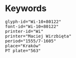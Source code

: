 # Keywords
<pre>
glyph-id="Wi-10+80122"
font-id="Wi-10+80122"
printer-id="Wi"
printer="Maciej Wirzbięta"
period="1555/7-1605"
place="Kraków"
PT plate="563"
</pre>
